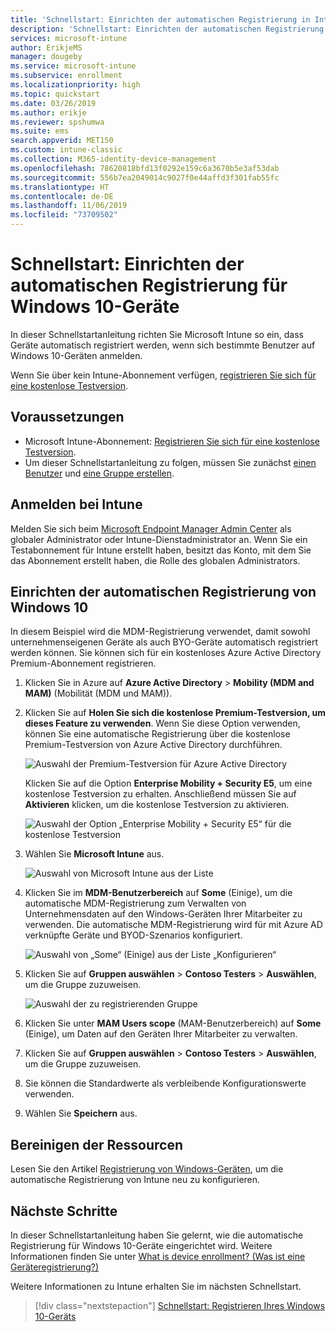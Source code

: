 ```yaml
---
title: 'Schnellstart: Einrichten der automatischen Registrierung in Intune'
description: 'Schnellstart: Einrichten der automatischen Registrierung für Windows 10-Geräte in Intune'
services: microsoft-intune
author: ErikjeMS
manager: dougeby
ms.service: microsoft-intune
ms.subservice: enrollment
ms.localizationpriority: high
ms.topic: quickstart
ms.date: 03/26/2019
ms.author: erikje
ms.reviewer: spshumwa
ms.suite: ems
search.appverid: MET150
ms.custom: intune-classic
ms.collection: M365-identity-device-management
ms.openlocfilehash: 78620818bfd13f0292e159c6a3670b5e3af53dab
ms.sourcegitcommit: 556b7ea2049014c9027f0e44affd3f301fab55fc
ms.translationtype: HT
ms.contentlocale: de-DE
ms.lasthandoff: 11/06/2019
ms.locfileid: "73709502"
---
```

# <a name="quickstart-set-up-automatic-enrollment-for-windows-10-devices"></a>Schnellstart: Einrichten der automatischen Registrierung für Windows 10-Geräte

In dieser Schnellstartanleitung richten Sie Microsoft Intune so ein, dass Geräte automatisch registriert werden, wenn sich bestimmte Benutzer auf Windows 10-Geräten anmelden.

Wenn Sie über kein Intune-Abonnement verfügen, [registrieren Sie sich für eine kostenlose Testversion](../fundamentals/free-trial-sign-up.md).

## <a name="prerequisites"></a>Voraussetzungen

- Microsoft Intune-Abonnement: [Registrieren Sie sich für eine kostenlose Testversion](../fundamentals/free-trial-sign-up.md).
- Um dieser Schnellstartanleitung zu folgen, müssen Sie zunächst [einen Benutzer](../fundamentals/quickstart-create-user.md) und [eine Gruppe erstellen](../fundamentals/quickstart-create-group.md).

## <a name="sign-in-to-intune"></a>Anmelden bei Intune

Melden Sie sich beim [Microsoft Endpoint Manager Admin Center](https://go.microsoft.com/fwlink/?linkid=2109431) als globaler Administrator oder Intune-Dienstadministrator an. Wenn Sie ein Testabonnement für Intune erstellt haben, besitzt das Konto, mit dem Sie das Abonnement erstellt haben, die Rolle des globalen Administrators.

## <a name="set-up-windows-10-automatic-enrollment"></a>Einrichten der automatischen Registrierung von Windows 10

In diesem Beispiel wird die MDM-Registrierung verwendet, damit sowohl unternehmenseigenen Geräte als auch BYO-Geräte automatisch registriert werden können. Sie können sich für ein kostenloses Azure Active Directory Premium-Abonnement registrieren.

1. Klicken Sie in Azure auf **Azure Active Directory** > **Mobility (MDM and MAM)** (Mobilität (MDM und MAM)).
2. Klicken Sie auf **Holen Sie sich die kostenlose Premium-Testversion, um dieses Feature zu verwenden**. Wenn Sie diese Option verwenden, können Sie eine automatische Registrierung über die kostenlose Premium-Testversion von Azure Active Directory durchführen. 

    ![Auswahl der Premium-Testversion für Azure Active Directory](./media/quickstart-setup-auto-enrollment/quickstart-setup-auto-enrollment-01.png)

    Klicken Sie auf die Option **Enterprise Mobility + Security E5**, um eine kostenlose Testversion zu erhalten. Anschließend müssen Sie auf **Aktivieren** klicken, um die kostenlose Testversion zu aktivieren.

    ![Auswahl der Option „Enterprise Mobility + Security E5“ für die kostenlose Testversion](./media/quickstart-setup-auto-enrollment/quickstart-setup-auto-enrollment-02.png)

3. Wählen Sie **Microsoft Intune** aus. 

    ![Auswahl von Microsoft Intune aus der Liste](./media/quickstart-setup-auto-enrollment/quickstart-setup-auto-enrollment-03.png)

4. Klicken Sie im **MDM-Benutzerbereich** auf **Some** (Einige), um die automatische MDM-Registrierung zum Verwalten von Unternehmensdaten auf den Windows-Geräten Ihrer Mitarbeiter zu verwenden. Die automatische MDM-Registrierung wird für mit Azure AD verknüpfte Geräte und BYOD-Szenarios konfiguriert.

    ![Auswahl von „Some“ (Einige) aus der Liste „Konfigurieren“](./media/quickstart-setup-auto-enrollment/quickstart-setup-auto-enrollment-04.png)

5. Klicken Sie auf **Gruppen auswählen** > **Contoso Testers** > **Auswählen**, um die Gruppe zuzuweisen.

    ![Auswahl der zu registrierenden Gruppe](./media/quickstart-setup-auto-enrollment/quickstart-setup-auto-enrollment-05.png)

6. Klicken Sie unter **MAM Users scope** (MAM-Benutzerbereich) auf **Some** (Einige), um Daten auf den Geräten Ihrer Mitarbeiter zu verwalten.
7. Klicken Sie auf **Gruppen auswählen** > **Contoso Testers** > **Auswählen**, um die Gruppe zuzuweisen. 
8. Sie können die Standardwerte als verbleibende Konfigurationswerte verwenden.
9. Wählen Sie **Speichern** aus.

## <a name="clean-up-resources"></a>Bereinigen der Ressourcen

Lesen Sie den Artikel [Registrierung von Windows-Geräten](windows-enroll.md), um die automatische Registrierung von Intune neu zu konfigurieren.

## <a name="next-steps"></a>Nächste Schritte

In dieser Schnellstartanleitung haben Sie gelernt, wie die automatische Registrierung für Windows 10-Geräte eingerichtet wird. Weitere Informationen finden Sie unter [What is device enrollment? (Was ist eine Geräteregistrierung?)](device-enrollment.md)

Weitere Informationen zu Intune erhalten Sie im nächsten Schnellstart.

> [!div class="nextstepaction"]
> [Schnellstart: Registrieren Ihres Windows 10-Geräts](../quickstart-enroll-windows-device.md)
